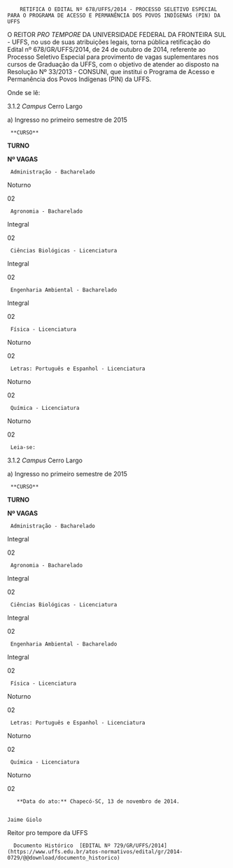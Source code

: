         RETIFICA O EDITAL Nº 678/UFFS/2014 - PROCESSO SELETIVO ESPECIAL PARA O PROGRAMA DE ACESSO E PERMANÊNCIA DOS POVOS INDÍGENAS (PIN) DA UFFS  

O REITOR *PRO TEMPORE* DA UNIVERSIDADE FEDERAL DA FRONTEIRA SUL - UFFS, no uso de suas atribuições legais, torna pública retificação do Edital nº 678/GR/UFFS/2014, de 24 de outubro de 2014, referente ao Processo Seletivo Especial para provimento de vagas suplementares nos cursos de Graduação da UFFS, com o objetivo de atender ao disposto na Resolução Nº 33/2013 - CONSUNI, que institui o Programa de Acesso e Permanência dos Povos Indígenas (PIN) da UFFS.

 Onde se lê:

 3.1.2 *Campus* Cerro Largo

 a) Ingresso no primeiro semestre de 2015

     **CURSO**

   **TURNO**

   **Nº VAGAS**

     Administração - Bacharelado

   Noturno

   02

     Agronomia - Bacharelado

   Integral

   02

     Ciências Biológicas - Licenciatura

   Integral

   02

     Engenharia Ambiental - Bacharelado

   Integral

   02

     Física - Licenciatura

   Noturno

   02

     Letras: Português e Espanhol - Licenciatura

   Noturno

   02

     Química - Licenciatura

   Noturno

   02

     Leia-se:

 3.1.2 *Campus* Cerro Largo

 a) Ingresso no primeiro semestre de 2015

     **CURSO**

   **TURNO**

   **Nº VAGAS**

     Administração - Bacharelado

   Integral

   02

     Agronomia - Bacharelado

   Integral

   02

     Ciências Biológicas - Licenciatura

   Integral

   02

     Engenharia Ambiental - Bacharelado

   Integral

   02

     Física - Licenciatura

   Noturno

   02

     Letras: Português e Espanhol - Licenciatura

   Noturno

   02

     Química - Licenciatura

   Noturno

   02

       **Data do ato:** Chapecó-SC, 13 de novembro de 2014.   
 

    Jaime Giolo   
 Reitor pro tempore da UFFS 

      Documento Histórico  [EDITAL Nº 729/GR/UFFS/2014](https://www.uffs.edu.br/atos-normativos/edital/gr/2014-0729/@@download/documento_historico)     
      